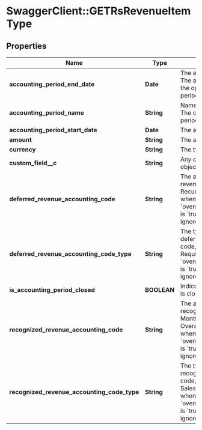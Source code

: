 # SwaggerClient::GETRsRevenueItemType

## Properties
Name | Type | Description | Notes
------------ | ------------- | ------------- | -------------
**accounting_period_end_date** | **Date** | The accounting period end date. The accounting period end date of the open-ended accounting period is null.  | [optional] 
**accounting_period_name** | **String** | Name of the accounting period. The open-ended accounting period is named &#x60;Open-Ended&#x60;.   | [optional] 
**accounting_period_start_date** | **Date** | The accounting period start date.  | [optional] 
**amount** | **String** | The amount of the revenue item.  | [optional] 
**currency** | **String** | The type of currency used.  | [optional] 
**custom_field__c** | **String** | Any custom fields defined for this object.  | [optional] 
**deferred_revenue_accounting_code** | **String** | The accounting code for deferred revenue, such as Monthly Recurring Liability. Required only when &#x60;overrideChargeAccountingCodes&#x60; is &#x60;true&#x60;. Otherwise this value is ignored.  | [optional] 
**deferred_revenue_accounting_code_type** | **String** | The type associated with the deferred revenue accounting code, such as Deferred Revenue. Required only when &#x60;overrideChargeAccountingCodes&#x60; is &#x60;true&#x60;. Otherwise this value is ignored.  | [optional] 
**is_accounting_period_closed** | **BOOLEAN** | Indicates if the accounting period is closed or open.  | [optional] 
**recognized_revenue_accounting_code** | **String** | The accounting code for recognized revenue, such as Monthly Recurring Charges or Overage Charges. Required only when &#x60;overrideChargeAccountingCodes&#x60; is &#x60;true&#x60;. Otherwise the value is ignored.  | [optional] 
**recognized_revenue_accounting_code_type** | **String** | The type associated with the recognized revenue accounting code, such as Sales Revenue or Sales Discount. Required only when &#x60;overrideChargeAccountingCodes&#x60; is &#x60;true&#x60;. Otherwise this value is ignored.  | [optional] 


